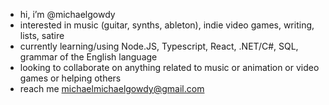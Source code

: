 -  hi, i’m @michaelgowdy
-  interested in music (guitar, synths, ableton), indie video games, writing, lists, satire
-  currently learning/using Node.JS, Typescript, React, .NET/C#, SQL, grammar of the English language
-  looking to collaborate on anything related to music or animation or video games or helping others
-  reach me michaelmichaelgowdy@gmail.com

<!---
michaelgowdy/michaelgowdy is a ✨ special ✨ repository because its `README.md` (this file) appears on your GitHub profile.
You can click the Preview link to take a look at your changes.
--->
